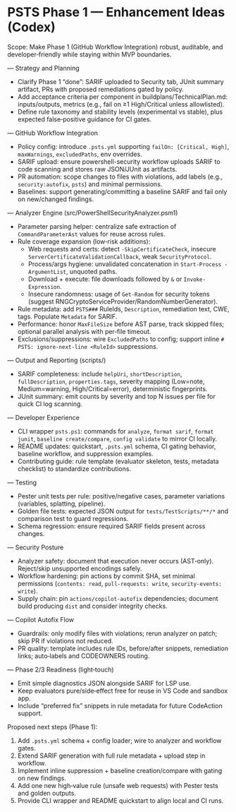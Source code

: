 # PSTS Phase 1 — Enhancement Ideas (Codex)

Scope: Make Phase 1 (GitHub Workflow Integration) robust, auditable, and developer‑friendly while staying within MVP boundaries.

— Strategy and Planning

- Clarify Phase 1 “done”: SARIF uploaded to Security tab, JUnit summary artifact, PRs with proposed remediations gated by policy.
- Add acceptance criteria per component in buildplans/TechnicalPlan.md: inputs/outputs, metrics (e.g., fail on ≥1 High/Critical unless allowlisted).
- Define rule taxonomy and stability levels (experimental vs stable), plus expected false‑positive guidance for CI gates.

— GitHub Workflow Integration

- Policy config: introduce `.psts.yml` supporting `failOn: [Critical, High]`, `maxWarnings`, `excludedPaths`, env overrides.
- SARIF upload: ensure powershell-security workflow uploads SARIF to code scanning and stores raw JSON/JUnit as artifacts.
- PR automation: scope changes to files with violations, add labels (e.g., `security:autofix`, `psts`) and minimal permissions.
- Baselines: support generating/committing a baseline SARIF and fail only on new/changed findings.

— Analyzer Engine (src/PowerShellSecurityAnalyzer.psm1)

- Parameter parsing helper: centralize safe extraction of `CommandParameterAst` values for reuse across rules.
- Rule coverage expansion (low‑risk additions):
  - Web requests and certs: detect `-SkipCertificateCheck`, insecure `ServerCertificateValidationCallback`, weak `SecurityProtocol`.
  - Process/args hygiene: unvalidated concatenation in `Start-Process -ArgumentList`, unquoted paths.
  - Download + execute: file downloads followed by `&` or `Invoke-Expression`.
  - Insecure randomness: usage of `Get-Random` for security tokens (suggest RNGCryptoServiceProvider/RandomNumberGenerator).
- Rule metadata: add `PSTS###` RuleIds, `Description`, remediation text, CWE, tags. Populate `Metadata` for SARIF.
- Performance: honor `MaxFileSize` before AST parse, track skipped files; optional parallel analysis with per‑file timeout.
- Exclusions/suppressions: wire `ExcludedPaths` to config; support inline `# PSTS: ignore-next-line <RuleId>` suppressions.

— Output and Reporting (scripts/)

- SARIF completeness: include `helpUri`, `shortDescription`, `fullDescription`, `properties.tags`, severity mapping (Low=note, Medium=warning, High/Critical=error), deterministic fingerprints.
- JUnit summary: emit counts by severity and top N issues per file for quick CI log scanning.

— Developer Experience

- CLI wrapper `psts.ps1`: commands for `analyze`, `format sarif`, `format junit`, `baseline create/compare`, `config validate` to mirror CI locally.
- README updates: quickstart, `.psts.yml` schema, CI gating behavior, baseline workflow, and suppression examples.
- Contributing guide: rule template (evaluator skeleton, tests, metadata checklist) to standardize contributions.

— Testing

- Pester unit tests per rule: positive/negative cases, parameter variations (variables, splatting, pipeline).
- Golden file tests: expected JSON output for `tests/TestScripts/**/*` and comparison test to guard regressions.
- Schema regression: ensure required SARIF fields present across changes.

— Security Posture

- Analyzer safety: document that execution never occurs (AST‑only). Reject/skip unsupported encodings safely.
- Workflow hardening: pin actions by commit SHA, set minimal permissions (`contents: read`, `pull-requests: write`, `security-events: write`).
- Supply chain: pin `actions/copilot-autofix` dependencies; document build producing `dist` and consider integrity checks.

— Copilot Autofix Flow

- Guardrails: only modify files with violations; rerun analyzer on patch; skip PR if violations not reduced.
- PR quality: template includes rule IDs, before/after snippets, remediation links; auto‑labels and CODEOWNERS routing.

— Phase 2/3 Readiness (light‑touch)

- Emit simple diagnostics JSON alongside SARIF for LSP use.
- Keep evaluators pure/side‑effect free for reuse in VS Code and sandbox app.
- Include “preferred fix” snippets in rule metadata for future CodeAction support.

Proposed next steps (Phase 1):

1) Add `.psts.yml` schema + config loader; wire to analyzer and workflow gates.
2) Extend SARIF generation with full rule metadata + upload step in workflow.
3) Implement inline suppression + baseline creation/compare with gating on new findings.
4) Add one new high‑value rule (unsafe web requests) with Pester tests and golden outputs.
5) Provide CLI wrapper and README quickstart to align local and CI runs.
